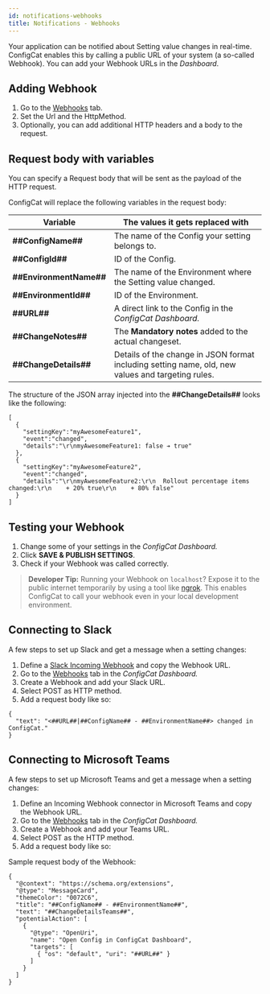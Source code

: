 ```yaml
---
id: notifications-webhooks
title: Notifications - Webhooks
---
```

Your application can be notified about Setting value changes in real-time. ConfigCat enables this by calling a public URL of your system (a so-called Webhook). You can add your Webhook URLs in the *Dashboard*.

## Adding Webhook
1. Go to the <a href="https://app.configcat.com/webhook" target="_blank">Webhooks</a> tab.
2. Set the Url and the HttpMethod.
3. Optionally, you can add additional HTTP headers and a body to the request.

## Request body with variables
You can specify a Request body that will be sent as the payload of the HTTP request. 

ConfigCat will replace the following variables in the request body:

| Variable                | The values it gets replaced with                             |
| ----------------------- | ------------------------------------------------------------ |
| **##ConfigName##**      | The name of the Config your setting belongs to.              |
| **##ConfigId##**        | ID of the Config.                                            |
| **##EnvironmentName##** | The name of the Environment where the Setting value changed. |
| **##EnvironmentId##**   | ID of the Environment.                                       |
| **##URL##**             | A direct link to the Config in the *ConfigCat Dashboard.*    |
| **##ChangeNotes##**     | The **Mandatory notes** added to the actual changeset.    |
| **##ChangeDetails##**   | Details of the change in JSON format including setting name, old, new values and targeting rules.  |

The structure of the JSON array injected into the **##ChangeDetails##** looks like the following:
```
[
  {
    "settingKey":"myAwesomeFeature1",
    "event":"changed",
    "details":"\r\nmyAwesomeFeature1: false ➔ true"
  },
  {
    "settingKey":"myAwesomeFeature2",
    "event":"changed",
    "details":"\r\nmyAwesomeFeature2:\r\n  Rollout percentage items changed:\r\n    + 20% true\r\n    + 80% false"
  }
]
```

## Testing your Webhook
1. Change some of your settings in the *ConfigCat Dashboard.* 
2. Click **SAVE & PUBLISH SETTINGS**.
3. Check if your Webhook was called correctly.

> **Developer Tip:** Running your Webhook on `localhost`? Expose it to the public internet temporarily by using a tool like <a href="https://ngrok.com/" target="_blank">ngrok</a>. This enables ConfigCat to call your webhook even in your local development environment.

## Connecting to Slack
A few steps to set up Slack and get a message when a setting changes:
1. Define a <a href="https://api.slack.com/incoming-webhooks" target="_blank">Slack Incoming Webhook</a> and copy the Webhook URL.
2. Go to the <a href="https://app.configcat.com/webhook" target="_blank">Webhooks</a> tab in the *ConfigCat Dashboard.* 
3. Create a Webhook and add your Slack URL.
4. Select POST as HTTP method.
5. Add a request body like so:
```
{
  "text": "<##URL##|##ConfigName## - ##EnvironmentName##> changed in ConfigCat."
}
```

## Connecting to Microsoft Teams
A few steps to set up Microsoft Teams and get a message when a setting changes:
1. Define an Incoming Webhook connector in Microsoft Teams and copy the Webhook URL.
2. Go to the <a href="https://app.configcat.com/webhook" target="_blank">Webhooks</a> tab in the *ConfigCat Dashboard.* 
3. Create a Webhook and add your Teams URL.
4. Select POST as the HTTP method.
5. Add a request body like so:

Sample request body of the Webhook: 
```
{
  "@context": "https://schema.org/extensions",
  "@type": "MessageCard",
  "themeColor": "0072C6",
  "title": "##ConfigName## - ##EnvironmentName##",
  "text": "##ChangeDetailsTeams##",
  "potentialAction": [
    {
      "@type": "OpenUri",
      "name": "Open Config in ConfigCat Dashboard",
      "targets": [
        { "os": "default", "uri": "##URL##" }
      ]
    }
  ]
}
```
